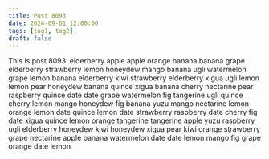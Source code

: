 ```yaml
---
title: Post 8093
date: 2024-09-01 12:00:00
tags: [tag1, tag2]
draft: false
---
```

This is post 8093.
elderberry
apple
apple
orange
banana
banana
grape
elderberry
strawberry
lemon
honeydew
mango
banana
ugli
watermelon
grape
lemon
banana
elderberry
kiwi
strawberry
elderberry
xigua
ugli
lemon
lemon
pear
honeydew
banana
quince
xigua
banana
cherry
nectarine
pear
raspberry
quince
date
date
grape
watermelon
fig
tangerine
ugli
quince
cherry
lemon
mango
honeydew
fig
banana
yuzu
mango
nectarine
lemon
orange
lemon
date
quince
lemon
date
strawberry
raspberry
date
cherry
fig
date
xigua
quince
lemon
orange
tangerine
tangerine
apple
yuzu
raspberry
ugli
elderberry
honeydew
kiwi
honeydew
xigua
pear
kiwi
orange
strawberry
grape
nectarine
apple
banana
watermelon
date
date
lemon
mango
fig
grape
orange
date
lemon
